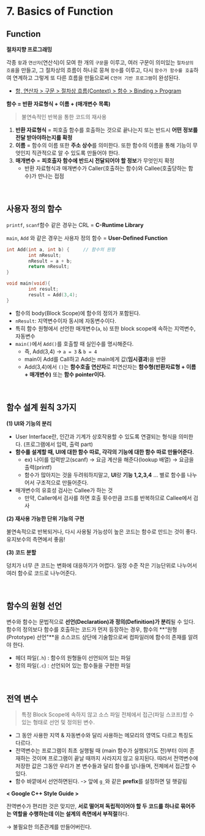# 7. Basics of Function


## Function

**절차지향 프로그래밍**

각종 `항`과 `연산자`(연산식)이 모여 한 개의 `구문`을 이루고, 여러 구문이 의미있는 `절차상의 흐름`을 만들고, 그 절차상의 흐름이 하나로 뭉쳐 `함수`를 이루고, 다시 `함수가 함수를 호출`하여 연계하고 그렇게 또 다른 흐름을 만듦으로써 `C언어 기반 프로그램`이 완성된다.

- <u>항, 연산자 > 구문 > 절차상 흐름(Context) > 함수 > Binding > Program</u>

**함수 = 반환 자료형식 + 이름 + (매개변수 목록)**
> 불연속적인 반복을 통한 코드의 재사용

1. **반환 자료형식** = 피호출 함수를 호출하는 것으로 끝나는지 또는 반드시 **어떤 정보를 전달 받아야하는지를 확정**
2. **이름** = 함수의 이름 또한 **주소 상수**를 의미한다. 또한 함수의 이름을 통해 기능이 무엇인지 직관적으로 알 수 있도록 만들어야 한다.
3. **매개변수** = **피호출자 함수에 반드시 전달되어야 할 정보**가 무엇인지 확정
    - 반환 자료형식과 매개변수가 Caller(호출하는 함수)와 Callee(호출당하는 함수)가 만나는 접점

<br>

## 사용자 정의 함수

`printf`, `scanf`함수 같은 경우는 CRL = **C-Runtime Library**

`main`, `Add` 와 같은 경우는 사용자 정의 함수 = **User-Defined Function**

```cpp
int Add(int a, int b) {     // 함수의 원형
		int nResult;
		nResult = a + b;
		return nResult;
}

void main(void){
		int result;
		result = Add(3,4);
}

```
- 함수의 body(Block Scope)에 함수의 정의가 포함된다.
- `nResult`: 지역변수이자 동시에 자동변수이다.
- 특히 함수 원형에서 선언한 매개변수(`a`, `b`) 또한 block scope에
속하는 지역변수, 자동변수
- `main()`에서 `Add()`를 호출할 때 실인수를 명시해준다.
    - 즉, Add(3,4) → `a = 3` & `b = 4`
    - main이 Add를 Call하고 Add는 main에게 값(**임시결과**)을 반환
    - Add(3,4)에서 `()`는 **함수호출 연산자**로 피연산자는
    **함수형(반환자료형 + 이름 + 매개변수)** 또는 **함수 pointer이다.**

<br>

## 함수 설계 원칙 3가지

**(1) UI와 기능의 분리**

- User Interface란, 인간과 기계가 상호작용할 수 있도록 연결되는 형식을 의미한다. (프로그램에서 입력, 출력 part)
- **함수를 설계할 때, UI에 대한 함수 따로, 각각의 기능에 대한 함수 따로 만들어준다.**
    - ex) 나이를 입력받고(scanf) → 요금 계산을 해준다(lookup 배열) → 요금을 출력(printf)
    - 함수가 많아지는 것을 두려워하지말고, **UI**랑 **기능 1,2,3,4** … 별로 함수를 나누어서 구조적으로 만들어준다.
- 매개변수의 유효성 검사는 Callee가 하는 것
    - 만약, Caller에서 검사를 하면 호출 횟수만큼 코드를 반복하므로 Callee에서 검사

**(2) 재사용 가능한 단위 기능의 구현**

불연속적으로 반복되거나, 다시 사용될 가능성이 높은 코드는 함수로 만드는 것이 좋다. 유지보수의 측면에서 좋음!

**(3) 코드 분할**

덩치가 너무 큰 코드는 변화에 대응하기가 어렵다. 일정 수준 작은 기능단위로 나누어서 여러 함수로 코드로 나누어준다.

<br>

## 함수의 원형 선언

변수와 함수는 문법적으로 **선언(Declaration)과 정의(Definition)가 분리**될 수 있다. 함수의 정의보다 함수를 호출하는 코드가 먼저 등장하는 경우, 함수의 **“원형(Prototype) 선언"**을 소스코드 상단에 기술함으로써 컴파일러에 함수의 존재를 알려야 한다.

- 헤더 파일(`.h`) : 함수의 원형들이 선언되어 있는 파일
- 정의 파일(`.c`) : 선언되어 있는 함수들을 구현한 파일

<br>

## 전역 변수

> 특정 Block Scope에 속하지 않고 소스 파일 전체에서 접근(파일 스코프)할 수 있는 형태로 선언 및 정의된 변수.

- 그 동안 사용한 지역 & 자동변수와 달리 사용하는 메모리의 영역도 다르고 특징도 다르다.
- 전역변수는 프로그램이 최초 실행될 때 (main 함수가 실행되기도 전)부터 이미 존재하는 것이며 프로그램이 끝날 때까지 사라지지 않고 유지된다. 따라서 전역변수에 저장한 값은 그동안 우리가 본 변수들과 달리 함수를 넘나들며, 전체에서 접근할 수 있다.
- 함수 바깥에서 선언하면된다. -> 앞에 `g_`와 같은 **prefix**를 설정하면 덜 햇갈림

**< Google C++ Style Guide >**

전역변수가 편리한 것은 맞지만, **서로 떨어져 독립적이어야 할 두 코드를 하나로 묶어주는 역할을 수행하는데 이는 설계의 측면에서 부적절**하다. 

→ 불필요한 의존관계를 만들어버린다.